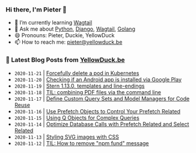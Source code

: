 ### Hi there, I'm Pieter 👋

<!--
**pieterclaerhout/pieterclaerhout** is a ✨ _special_ ✨ repository because its `README.md` (this file) appears on your GitHub profile.

Here are some ideas to get you started:

- 🔭 I’m currently working on ...
- 👯 I’m looking to collaborate on ...
- 🤔 I’m looking for help with ...
- 📫 How to reach me: ...
- 😄 Pronouns: ...
- ⚡ Fun fact: ...
-->

- 🌱 I’m currently learning [Wagtail](https://wagtail.io)
- 💬 Ask me about [Python](https://www.python.org), [Django](https://www.djangoproject.com), [Wagtail](https://wagtail.io), [Golang](https://golang.org)
- 😄 Pronouns: Pieter, Duckie, YellowDuck
- 📫 How to reach me: pieter@yellowduck.be


### 📩 Latest Blog Posts from [YellowDuck.be](https://www.yellowduck.be/)
<!-- BLOG-POST-LIST:START -->
- `2020-11-21` | [Forcefully delete a pod in Kubernetes](https://www.yellowduck.be/forcefully-delete-pod-kubernetes)  
- `2020-11-20` | [Checking if an Android app is installed via Google Play](https://www.yellowduck.be/checking-if-android-app-installed-google-play)  
- `2020-11-19` | [Stern 1.13.0, templates and line-endings](https://www.yellowduck.be/stern-1130-templates-and-line-endings)  
- `2020-11-18` | [TIL: combining PDF files via the command line](https://www.yellowduck.be/til-combining-pdf-files-command-line)  
- `2020-11-17` | [Define Custom Query Sets and Model Managers for Code Reuse](https://www.yellowduck.be/define-custom-query-sets-and-model-managers-code-reuse)  
- `2020-11-16` | [Use Prefetch Objects to Control Your Prefetch Related](https://www.yellowduck.be/use-prefetch-objects-control-your-prefetch-related)  
- `2020-11-15` | [Using Q Objects for Complex Queries](https://www.yellowduck.be/using-q-objects-complex-queries)  
- `2020-11-14` | [Optimize Database Calls with Prefetch Related and Select Related](https://www.yellowduck.be/optimize-database-calls-prefetch-related-and-select-related)  
- `2020-11-13` | [Styling SVG images with CSS](https://www.yellowduck.be/styling-svg-images-css)  
- `2020-11-12` | [TIL: How to remove "npm fund" message](https://www.yellowduck.be/til-how-remove-npm-fund-message)  

<!-- BLOG-POST-LIST:END -->

